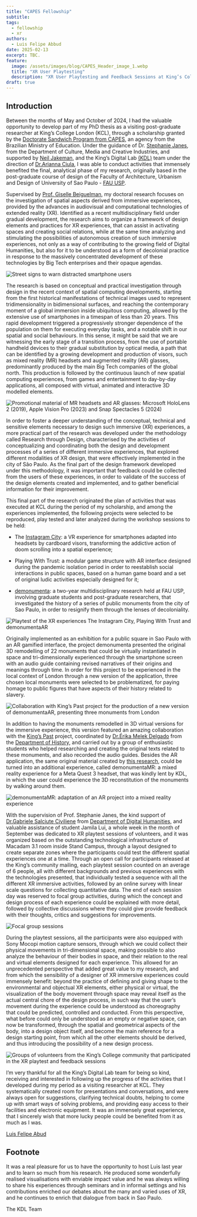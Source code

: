 ```yaml
---
title: "CAPES Fellowship"
subtitle:
tags:
  - fellowship
  - xr
authors:
  - Luis Felipe Abbud
date: 2025-02-13
excerpt: TBC.
feature:
  image: /assets/images/blog/CAPES_Header_image_1.webp
  title: "XR User Playtesting"
  description: "XR User Playtesting and Feedback Sessions at King’s College London, 3-6.Sep.2024: focal group, playtesting and body tracking with motion capture sensors"
draft: true
---
```



## Introduction

Between the months of May and October of 2024, I had the valuable opportunity to develop part of my PhD thesis as a visiting post-graduate researcher at King’s College London (KCL), through a scholarship granted by the [Doctorate Sandwich Program from CAPES](https://www.gov.br/capes/en/access-to-information/actions-and-programs/scholarships-and-students/institutional-programs-abroad/sandwich-doctorate-program-pdse), an agency from the Brazilian Ministry of Education. Under the guidance of Dr. [Stephanie Janes](https://www.kcl.ac.uk/people/dr-stephanie-janes), from the Department of Culture, Media and Creative Industries, and supported by [Neil Jakeman](https://kdl.kcl.ac.uk/about/people/neil-jakeman/), and the King’s Digital Lab [(KDL)](https://kdl.kcl.ac.uk/) team under the direction of [Dr.Arianna Ciula](https://kdl.kcl.ac.uk/about/people/arianna-ciula/), I was able to conduct activities that immensely benefited the final, analytical phase of my research, originally based in the post-graduate course of design of the Faculty of Architecture, Urbanism and Design of University of Sao Paulo - [FAU USP](https://www.fau.usp.br/).

Supervised by [Prof. Giselle Beiguelman](https://www.fau.usp.br/docente/giselle-beiguelman/), my doctoral research focuses on the investigation of spatial aspects derived from immersive experiences, provided by the advances in audiovisual and computational technologies of extended reality (XR). Identified as a recent multidisciplinary field under gradual development, the research aims to organize a framework of design elements and practices for XR experiences, that can assist in activating spaces and creating social relations, while at the same time analyzing and stimulating the possibilities of autonomous creation of such immersive experiences, not only as a way of contributing to the growing field of Digital Humanities, but also for it to be understood as a form of decolonial practice in response to the massively concentrated development of these technologies by Big Tech enterprises and their opaque agendas.

![Street signs to warn distracted smartphone users](/assets/images/blog/CAPES_Sur-fake_image_2.webp "Antoine Geiger. Sur-Fake, 2015; street signs to warn distracted smartphone users in South Korea, 2016.")


The research is based on conceptual and practical investigation through design in the recent context of spatial computing developments, starting from the first historical manifestations of technical images used to represent tridimensionality in bidimensional surfaces, and reaching the contemporary moment of a global immersion inside ubiquitous computing, allowed by the extensive use of smartphones in a timespan of less than 20 years. This rapid development triggered a progressively stronger dependence of the population on them for executing everyday tasks, and a notable shift in our spatial and social behaviours. In this sense, it might be said that we are witnessing the early stage of a transition process, from the use of portable handheld devices to their gradual substitution by optical media, a path that can be identified by a growing development and production of visors, such as mixed reality (MR) headsets and augmented reality (AR) glasses, predominantly produced by the main Big Tech companies of the global north. This production is followed by the continuous launch of new spatial computing experiences, from games and entertainment to day-by-day applications, all composed with virtual, animated and interactive 3D modelled elements.

![Promotional material of MR headsets and AR glasses: Microsoft HoloLens 2 (2019), Apple Vision Pro (2023) and Snap Spectacles 5 (2024)](/assets/images/blog/CAPES_Promo_Hololens_and_others_image_3.webp "Promotional material of MR headsets and AR glasses: Microsoft HoloLens 2, Apple Vision Pro and Snap Spectacles 5")

In order to foster a deeper understanding of the conceptual, technical and sensitive elements necessary to design such immersive (XR) experiences, a more practical part of the research was developed under the methodology called Research through Design, characterised by the activities of conceptualizing and coordinating both the design and development processes of a series of different immersive experiences, that explored different modalities of XR design, that were effectively implemented in the city of São Paulo. As the final part of the design framework developed under this methodology, it was important that feedback could be collected from the users of these experiences, in order to validate of the success of the design elements created and implemented, and to gather beneficial information for their improvement.

This final part of the research originated the plan of activities that was executed at KCL during the  period of my scholarship, and among the experiences implemented, the following projects were selected to be reproduced, play tested and later analyzed during the workshop sessions to be held:

- The [Instagram City](https://drive.google.com/file/d/1aoYjj2zgL9b51tZUza5_LjBdLQOSi-H3/view): a VR experience for smartphones adapted into headsets by cardboard visors, transforming the addictive action of doom scrolling into a spatial experience;

- Playing With Trust: a modular game structure with AR interface designed during the pandemic isolation period in order to reestablish social interactions in public spaces, based on a human game board and a set of original ludic activities especially designed for it;

- [demonumenta](https://drive.google.com/file/d/1BA_9uBx89Ro8ylIYhhvnw7KJ144OyQnt/view): a two-year multidisciplinary research held at FAU USP, involving graduate students and post-graduate researchers, that investigated the history of a series of public monuments from the city of Sao Paulo, in order to resignify them through the lenses of decoloniality. 

![Playtest of the XR experiences The Instagram City, Playing With Trust and demonumentaAR](/assets/images/blog/CAPES_Insta_city_image_4.webp "Playtest of the XR experiences The Instagram City, Playing With Trust and demonumentaAR")

Originally implemented as an exhibition for a public square in Sao Paulo with an AR gamified interface, the project demonumenta presented the original 3D remodelling of 22 monuments that could be virtually instantiated in space and tri-dimensionally experienced through the smartphone screen with an audio guide containing revised narratives of their origins and meanings through time. In order for this project to be experienced in the local context of London through a new version of the application, three chosen local monuments were selected to be problematized, for paying homage to public figures that have aspects of their history related to slavery. 

![Collaboration with King’s Past project for the production of a new version of demonumentaAR, presenting three monuments from London](/assets/images/blog/CAPES_Kings_Past_image_5.webp "Collaboration with King’s Past project for the production of a new version of demonumentaAR, presenting three monuments from London")

In addition to having the monuments remodelled in 3D virtual versions for the immersive experience, this version featured an amazing collaboration with the [King’s Past](https://kingspast.kcl.ac.uk/) project, coordinated by [Dr.Érika Melek Delgado](https://www.kcl.ac.uk/people/erika-melek-delgado) from the [Department of History](https://www.kcl.ac.uk/history), and carried out by a group of enthusiastic students who helped researching and creating the original texts related to these monuments, and also recorded the audio guides. Besides the AR application, the same original material created by [this research](https://kingsdigitallab.github.io/kings-past/about/demonumenta), could be turned into an additional experience, called demonumentaMR: a mixed reality experience for a Meta Quest 3 headset, that was kindly lent by KDL, in which the user could experience the 3D reconstitution of the monuments by walking around them.

![ demonumentaMR: adaptation of an AR project into a mixed reality experience](/assets/images/blog/CAPES_demonumenta_image_6.webp " demonumentaMR: adaptation of an AR project into a mixed reality experience")

With the supervision of Prof. Stephanie Janes, the kind support of [Dr.Gabriele Salciute Civiliene](https://www.kcl.ac.uk/people/gabriele-salciute-civiliene) from [Department of Digital Humanities](https://www.kcl.ac.uk/ddh), and valuable assistance of student Jamila Lui, a whole week in the month of September was dedicated to XR playtest sessions of volunteers, and it was organized based on the outstanding technological infrastructure of Macadam 3.1 room inside Stand Campus, through a layout designed to create separate zones where the participants could test the different spatial experiences one at a time. Through an open call for participants released at the King’s community mailing, each playtest session counted on an average of 6 people, all with different backgrounds and previous experiences with the technologies presented, that individually tested a sequence with all the different XR immersive activities, followed by an online survey with linear scale questions for collecting quantitative data. The end of each session day was reserved to focal group activities, during which the concept and design process of each experience could be explained with more detail, followed by collective discussions where they could give provide feedback with their thoughts, critics and suggestions for improvements.

![Focal group sessions](/assets/images/blog/CAPES_focus_groups_image_7.webp "Focal group sessions")

During the playtest sessions, all the participants were also equipped with Sony Mocopi motion capture sensors, through which we could collect their physical movements in tri-dimensional space, making possible to also analyze the behaviour of their bodies in space, and their relation to the real and virtual elements designed for each experience. This allowed for an unprecedented perspective that added great value to my research, and from which the sensibility of a designer of XR immersive experiences could immensely benefit: beyond the practice of defining and giving shape to the environmental and objectual XR elements, either physical or virtual, the visualization of the body movement through space may reveal itself as the actual central chore of the design process, in such way that the user’s movement during the experience could be understood as choreography that could be predicted, controlled and conducted. From this perspective, what before could only be understood as an empty or negative space, can now be transformed, through the spatial and geometrical aspects of the body, into a design object itself, and become the main reference for a design starting point, from which all the other elements should be derived, and thus introducing the possibility of a new design process.

![Groups of volunteers from the King’s College community that participated in the XR playtest and feedback sessions](/assets/images/blog/CAPES_XR_playtests_image_8.webp "Groups of volunteers from the King’s College community that participated in the XR playtest and feedback sessions")

I’m very thankful for all the King’s Digital Lab team for being so kind, receiving and interested in following up the progress of the activities that I developed during my period as a visiting researcher at KCL. They systematically created room for presentations and conversations, and were always open for suggestions, clarifying technical doubts, helping to come up with smart ways of solving problems, and providing easy access to their facilities and electronic equipment. It was an immensely great experience, that I sincerely wish that more lucky people could be benefited from it as much as I was.

[Luis Felipe Abud](https://www.linkedin.com/in/lfabbud/)

## Footnote

It was a real pleasure for us to have the opportunity to host Luis last year and to learn so much from his research. He produced some wonderfully realised visualisations with enviable impact value and he was always willing to share his experiences through seminars and in informal settings and his contributions enriched our debates about the many and varied uses of XR, and he continues to enrich that dialogue from back in Sao Paulo.

The KDL Team


